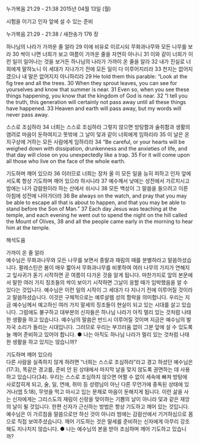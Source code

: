 누가복음 21:29 - 21:38 
2015년 04월 13일 (월)

시험을 이기고 인자 앞에 설 수 있는 준비



누가복음 21:29 - 21:38 / 새찬송가 176 장


하나님의 나라가 가까운 줄 알라
29 이에 비유로 이르시되 무화과나무와 모든 나무를 보라 30 싹이 나면 너희가 보고 여름이 가까운 줄을 자연히 아나니 31 이와 같이 너희가 이런 일이 일어나는 것을 보거든 하나님의 나라가 가까이 온 줄을 알라 32 내가 진실로 너희에게 말하노니 이 세대가 지나가기 전에 모든 일이 다 이루어지리라 33 천지는 없어지겠으나 내 말은 없어지지 아니하리라 
29 He told them this parable: “Look at the fig tree and all the trees. 30 When they sprout leaves, you can see for yourselves and know that summer is near. 31 Even so, when you see these things happening, you know that the kingdom of God is near. 32 “I tell you the truth, this generation will certainly not pass away until all these things have happened. 33 Heaven and earth will pass away, but my words will never pass away.  

스스로 조심하라
34 너희는 스스로 조심하라 그렇지 않으면 방탕함과 술취함과 생활의 염려로 마음이 둔하여지고 뜻밖에 그 날이 덫과 같이 너희에게 임하리라 35 이 날은 온 지구상에 거하는 모든 사람에게 임하리라 
34 “Be careful, or your hearts will be weighed down with dissipation, drunkenness and the anxieties of life, and that day will close on you unexpectedly like a trap. 35 For it will come upon all those who live on the face of the whole earth.   

기도하며 깨어 있으라
36 이러므로 너희는 장차 올 이 모든 일을 능히 피하고 인자 앞에 서도록 항상 기도하며 깨어 있으라 하시니라 37 예수께서 낮에는 성전에서 가르치시고 밤에는 나가 감람원이라 하는 산에서 쉬시니 38 모든 백성이 그 말씀을 들으려고 이른 아침에 성전에 나아가더라 
36 Be always on the watch, and pray that you may be able to escape all that is about to happen, and that you may be able to stand before the Son of Man.” 37 Each day Jesus was teaching at the temple, and each evening he went out to spend the night on the hill called the Mount of Olives, 38 and all the people came early in the morning to hear him at the temple.

해석도움





가까이 온 줄 알라  
예수님은 무화과나무와 모든 나무를 보면서 종말과 재림의 때를 분별하라고 말씀하셨습니다. 팔레스틴은 봄이 매우 짧아서 무화과나무를 비롯하여 여러 나무의 가지가 연해지고 잎사귀가 돋기 시작하면 곧 여름이 다가온 것을 알게 됩니다. 마찬가지로 앞의 본문에서 말한 여러 가지 징조들의 싹이 보이기 시작하면 그날이 응할 때가 임박했음을 알 수 있다는 것입니다. 예수님은 이런 일의 시작이 그 세대가 다 지나기 전에 이루어질 것이라고 말씀하셨습니다. 이것은 구체적으로는 예루살렘 성의 함락을 의미합니다. 우리는 지금 예수님께서 예고하신 여러 가지 말세의 징조들이 현실이 되고 있는 시대를 살고 있습니다. 그럼에도 불구하고 대부분의 신자들은 하나님 나라가 아직 멀리 있는 것처럼 나태한 생활을 하고 있습니다. 예수님의 말씀은 반드시 이루어질 것이며 지금은 예수님의 발자국 소리가 들리는 시대입니다. 그러므로 우리는 부끄러움 없이 그분 앞에 설 수 있도록 늘 깨어 준비하고 있어야 합니다. 
● 나는 아직도 하나님 나라가 멀리 있는 것처럼 나태한 생활을 하고 있지는 않습니까?      

기도하며 깨어 있으라  
다른 사람을 실족하지 않게 하려면 “너희는 스스로 조심하라”라고 경고 하셨던 예수님은(17:3), 똑같은 경고를, 준비 안 된 상태에서 마지막 날을 맞지 않도록 권면하는 데 사용하고 있습니다(34). 우리는 스스로 조심하지 않으면 어쩔 수 없이 세속에 빠져 방탕에 사로잡히게 되고, 술, 일, 연애, 취미 등 성령님이 아닌 다른 무언가에 중독된 상태에 있거나(엡 5:18), 무엇을 먹고 마시고 입는 문제로 마음이 둔해지게 됩니다. 이런 삶을 사는 신자에게는 그리스도의 재림이 신랑을 맞이하는 기쁨의 날이 아니라 덫과 같은 재앙의 날이 될 것입니다. 한편 신자가 근신하는 방법은 항상 기도하고 깨어 있는 것입니다. 예수님은 이 가르침을 말씀으로만 하신 것이 아니라 밤에는 감람산에서 기거하심으로 몸으로 직접 보여주셨습니다. 깨어 기도하는 것은 말세를 준비하는 신자에게 아무리 강조해도 지나치지 않습니다.
● 나는 예수님의 본을 받아 조심하며 깨어 기도하고 있습니까?